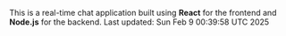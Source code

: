 This is a real-time chat application built using **React** for the frontend and **Node.js** for the backend.
Last updated: Sun Feb  9 00:39:58 UTC 2025
